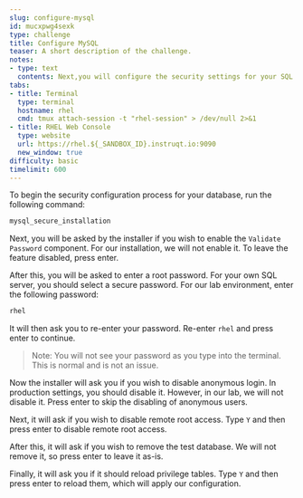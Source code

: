 ```yaml
---
slug: configure-mysql
id: mucxpwg4sexk
type: challenge
title: Configure MySQL
teaser: A short description of the challenge.
notes:
- type: text
  contents: Next,you will configure the security settings for your SQL server
tabs:
- title: Terminal
  type: terminal
  hostname: rhel
  cmd: tmux attach-session -t "rhel-session" > /dev/null 2>&1
- title: RHEL Web Console
  type: website
  url: https://rhel.${_SANDBOX_ID}.instruqt.io:9090
  new_window: true
difficulty: basic
timelimit: 600
---
```

To begin the security configuration process for your database, run the following command:
```bash
mysql_secure_installation
```

Next, you will be asked by the installer if you wish to enable the `Validate Password` component. For our installation, we will not enable it. To leave the feature disabled, press enter.

After this, you will be asked to enter a root password. For your own SQL server, you should select a secure password. For our lab environment, enter the following password:
```bash
rhel
```

It will then ask you to re-enter your password. Re-enter `rhel` and press enter to continue.

>Note: You will not see your password as you type into the terminal. This is normal and is not an issue.

Now the installer will ask you if you wish to disable anonymous login. In production settings, you should disable it. However, in our lab, we will not disable it. Press enter to skip the disabling of anonymous users.

Next, it will ask if you wish to disable remote root access. Type `Y` and then press enter to disable remote root access.

After this, it will ask if you wish to remove the test database. We will not remove it, so press enter to leave it as-is.

Finally, it will ask you if it should reload privilege tables. Type `Y` and then press enter to reload them, which will apply our configuration.